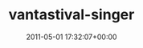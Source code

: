 ---
title:		"vantastival-singer"
type:		"photos"
mediatype:		"upload"
location:		"TBC"
date:		"2011-05-01 17:32:07+00:00"
album:		"music"
filename:		"vantastival-singer.md"
series:		""
cl_public_id:		"music/vantastival-singer"
cl_version:		1497004909
format:		"tiff"
bytes:		2094628
width:		810
height:		1440
colours:
- "#00466B"
- "#4C9263"
- "#01271C"
- "#874A4A"
- "#64B786"
- "#54CD9D"
- "#4E784C"
- "#162816"
- "#02230F"
- "#75503F"
- "#048055"
- "#39211B"
- "#011C28"
- "#15C58E"
- "#738D71"
- "#76664B"
- "#372F1C"
- "#0B1814"
- "#797E65"
- "#2D341C"
- "#3B936D"
- "#2A0B09"
- "#7B6E62"
- "#9BBE93"
- "#8BBD8B"
exposure_mode:		"Manual"
program:		"Manual"
aperture:		"5.6"
focal_length:		"200.0 mm"
iso:		"500"
shutter_speed:		"1/80"
metering:		"Multi-segment"
flash:		"Off, Did not fire"
white_balance:		"Custom"
colour_temp:		"4350"
has_crop:		"false"
orientation:		"Horizontal (normal)"
camera_model:		"NIKON D7000"
lens_info:		"18-200mm f/3.5-5.6"
artist:		"No artist info"
x_resolution:		"300"
y_resolution:		"300"
---